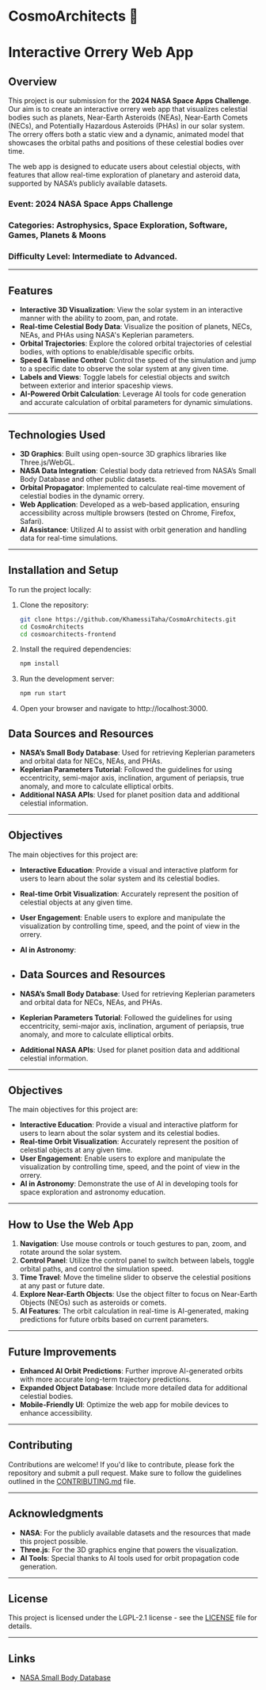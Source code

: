 # CosmoArchitects 🌌        
# **Interactive Orrery Web App**            
                    
## **Overview**            
This project is our submission for the **2024 NASA Space Apps Challenge**. Our aim is to create an interactive orrery web app that visualizes celestial bodies such as planets, Near-Earth Asteroids (NEAs), Near-Earth Comets (NECs), and Potentially Hazardous Asteroids (PHAs) in our solar system. The orrery offers both a static view and a dynamic, animated model that showcases the orbital paths and positions of these celestial bodies over time.
      
The web app is designed to educate users about celestial objects, with features that allow real-time exploration of planetary and asteroid data, supported by NASA’s publicly available datasets.

### **Event**: 2024 NASA Space Apps Challenge  
### **Categories**: Astrophysics, Space Exploration, Software, Games, Planets & Moons  
### **Difficulty Level**: Intermediate to Advanced.

---
     
## **Features**

- **Interactive 3D Visualization**: View the solar system in an interactive manner with the ability to zoom, pan, and rotate.
- **Real-time Celestial Body Data**: Visualize the position of planets, NECs, NEAs, and PHAs using NASA's Keplerian parameters.
- **Orbital Trajectories**: Explore the colored orbital trajectories of celestial bodies, with options to enable/disable specific orbits.
- **Speed & Timeline Control**: Control the speed of the simulation and jump to a specific date to observe the solar system at any given time.
- **Labels and Views**: Toggle labels for celestial objects and switch between exterior and interior spaceship views.
- **AI-Powered Orbit Calculation**: Leverage AI tools for code generation and accurate calculation of orbital parameters for dynamic simulations.

---

## **Technologies Used**  

- **3D Graphics**: Built using open-source 3D graphics libraries like Three.js/WebGL.
- **NASA Data Integration**: Celestial body data retrieved from NASA’s Small Body Database and other public datasets.
- **Orbital Propagator**: Implemented to calculate real-time movement of celestial bodies in the dynamic orrery.
- **Web Application**: Developed as a web-based application, ensuring accessibility across multiple browsers (tested on Chrome, Firefox, Safari).
- **AI Assistance**: Utilized AI to assist with orbit generation and handling data for real-time simulations.

---   

## **Installation and Setup**

To run the project locally:

1. Clone the repository:
   ```bash
   git clone https://github.com/KhamessiTaha/CosmoArchitects.git
   cd CosmoArchitects
   cd cosmoarchitects-frontend
   ```
2. Install the required dependencies:
   ```bash
   npm install
   ```


3. Run the development server:
   ```bash
   npm run start
   ```
4. Open your browser and navigate to http://localhost:3000.

## **Data Sources and Resources**

- **NASA’s Small Body Database**: Used for retrieving Keplerian parameters and orbital data for NECs, NEAs, and PHAs.
- **Keplerian Parameters Tutorial**: Followed the guidelines for using eccentricity, semi-major axis, inclination, argument of periapsis, true anomaly, and more to calculate elliptical orbits.
- **Additional NASA APIs**: Used for planet position data and additional celestial information.

---

## **Objectives**

The main objectives for this project are:

- **Interactive Education**: Provide a visual and interactive platform for users to learn about the solar system and its celestial bodies.
- **Real-time Orbit Visualization**: Accurately represent the position of celestial objects at any given time.
- **User Engagement**: Enable users to explore and manipulate the visualization by controlling time, speed, and the point of view in the orrery.
- **AI in Astronomy**:
- ## **Data Sources and Resources**

- **NASA’s Small Body Database**: Used for retrieving Keplerian parameters and orbital data for NECs, NEAs, and PHAs.
- **Keplerian Parameters Tutorial**: Followed the guidelines for using eccentricity, semi-major axis, inclination, argument of periapsis, true anomaly, and more to calculate elliptical orbits.
- **Additional NASA APIs**: Used for planet position data and additional celestial information.

---

## **Objectives**

The main objectives for this project are:

- **Interactive Education**: Provide a visual and interactive platform for users to learn about the solar system and its celestial bodies.
- **Real-time Orbit Visualization**: Accurately represent the position of celestial objects at any given time.
- **User Engagement**: Enable users to explore and manipulate the visualization by controlling time, speed, and the point of view in the orrery.
- **AI in Astronomy**: Demonstrate the use of AI in developing tools for space exploration and astronomy education.

---

## **How to Use the Web App**

1. **Navigation**: Use mouse controls or touch gestures to pan, zoom, and rotate around the solar system.
2. **Control Panel**: Utilize the control panel to switch between labels, toggle orbital paths, and control the simulation speed.
3. **Time Travel**: Move the timeline slider to observe the celestial positions at any past or future date.
4. **Explore Near-Earth Objects**: Use the object filter to focus on Near-Earth Objects (NEOs) such as asteroids or comets.
5. **AI Features**: The orbit calculation in real-time is AI-generated, making predictions for future orbits based on current parameters.

---

## **Future Improvements**

- **Enhanced AI Orbit Predictions**: Further improve AI-generated orbits with more accurate long-term trajectory predictions.
- **Expanded Object Database**: Include more detailed data for additional celestial bodies.
- **Mobile-Friendly UI**: Optimize the web app for mobile devices to enhance accessibility.

---

## **Contributing**

Contributions are welcome! If you'd like to contribute, please fork the repository and submit a pull request. Make sure to follow the guidelines outlined in the [CONTRIBUTING.md](./CONTRIBUTING.md) file.

---

## **Acknowledgments**

- **NASA**: For the publicly available datasets and the resources that made this project possible.
- **Three.js**: For the 3D graphics engine that powers the visualization.
- **AI Tools**: Special thanks to AI tools used for orbit propagation code generation.

---

## **License**

This project is licensed under the LGPL-2.1 license - see the [LICENSE](./LICENSE) file for details.

---

## **Links**

- [NASA Small Body Database](https://ssd.jpl.nasa.gov/sbdb_query.cgi)

